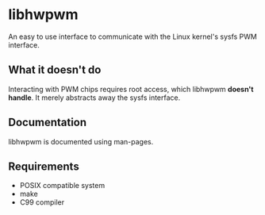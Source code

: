 # libhwpwm

An easy to use interface to communicate with the Linux kernel's sysfs PWM interface.

## What it doesn't do

Interacting with PWM chips requires root access, which libhwpwm __doesn't handle__. It merely abstracts away the sysfs interface.

## Documentation

libhwpwm is documented using man-pages.

## Requirements

- POSIX compatible system
- make
- C99 compiler
